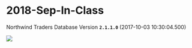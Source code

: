 # 2018-Sep-In-Class

Northwind Traders Database Version **`2.1.1.0`** (2017-10-03 10:30:04.500)

![](./NorthwindTraders-ERD-2018-2.1.1.0.png)
